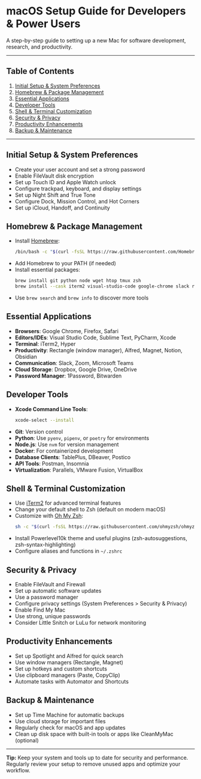 # macOS Setup Guide for Developers & Power Users

A step-by-step guide to setting up a new Mac for software development, research, and productivity.

---

## Table of Contents
1. [Initial Setup & System Preferences](#initial-setup--system-preferences)
2. [Homebrew & Package Management](#homebrew--package-management)
3. [Essential Applications](#essential-applications)
4. [Developer Tools](#developer-tools)
5. [Shell & Terminal Customization](#shell--terminal-customization)
6. [Security & Privacy](#security--privacy)
7. [Productivity Enhancements](#productivity-enhancements)
8. [Backup & Maintenance](#backup--maintenance)

---

## Initial Setup & System Preferences
- Create your user account and set a strong password
- Enable FileVault disk encryption
- Set up Touch ID and Apple Watch unlock
- Configure trackpad, keyboard, and display settings
- Set up Night Shift and True Tone
- Configure Dock, Mission Control, and Hot Corners
- Set up iCloud, Handoff, and Continuity

## Homebrew & Package Management
- Install [Homebrew](https://brew.sh/):
  ```bash
  /bin/bash -c "$(curl -fsSL https://raw.githubusercontent.com/Homebrew/install/HEAD/install.sh)"
  ```
- Add Homebrew to your PATH (if needed)
- Install essential packages:
  ```bash
  brew install git python node wget htop tmux zsh
  brew install --cask iterm2 visual-studio-code google-chrome slack rectangle
  ```
- Use `brew search` and `brew info` to discover more tools

## Essential Applications
- **Browsers**: Google Chrome, Firefox, Safari
- **Editors/IDEs**: Visual Studio Code, Sublime Text, PyCharm, Xcode
- **Terminal**: iTerm2, Hyper
- **Productivity**: Rectangle (window manager), Alfred, Magnet, Notion, Obsidian
- **Communication**: Slack, Zoom, Microsoft Teams
- **Cloud Storage**: Dropbox, Google Drive, OneDrive
- **Password Manager**: 1Password, Bitwarden

## Developer Tools
- **Xcode Command Line Tools**:
  ```bash
  xcode-select --install
  ```
- **Git**: Version control
- **Python**: Use `pyenv`, `pipenv`, or `poetry` for environments
- **Node.js**: Use `nvm` for version management
- **Docker**: For containerized development
- **Database Clients**: TablePlus, DBeaver, Postico
- **API Tools**: Postman, Insomnia
- **Virtualization**: Parallels, VMware Fusion, VirtualBox

## Shell & Terminal Customization
- Use [iTerm2](https://iterm2.com/) for advanced terminal features
- Change your default shell to Zsh (default on modern macOS)
- Customize with [Oh My Zsh](https://ohmyz.sh/):
  ```bash
  sh -c "$(curl -fsSL https://raw.githubusercontent.com/ohmyzsh/ohmyzsh/master/tools/install.sh)"
  ```
- Install Powerlevel10k theme and useful plugins (zsh-autosuggestions, zsh-syntax-highlighting)
- Configure aliases and functions in `~/.zshrc`

## Security & Privacy
- Enable FileVault and Firewall
- Set up automatic software updates
- Use a password manager
- Configure privacy settings (System Preferences > Security & Privacy)
- Enable Find My Mac
- Use strong, unique passwords
- Consider Little Snitch or LuLu for network monitoring

## Productivity Enhancements
- Set up Spotlight and Alfred for quick search
- Use window managers (Rectangle, Magnet)
- Set up hotkeys and custom shortcuts
- Use clipboard managers (Paste, CopyClip)
- Automate tasks with Automator and Shortcuts

## Backup & Maintenance
- Set up Time Machine for automatic backups
- Use cloud storage for important files
- Regularly check for macOS and app updates
- Clean up disk space with built-in tools or apps like CleanMyMac (optional)

---

**Tip:** Keep your system and tools up to date for security and performance. Regularly review your setup to remove unused apps and optimize your workflow. 
